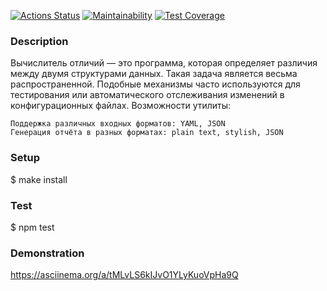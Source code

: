 [![Actions Status](https://github.com/nikos592/frontend-project-46/actions/workflows/hexlet-check.yml/badge.svg)](https://github.com/nikos592/frontend-project-46/actions)
[![Maintainability](https://api.codeclimate.com/v1/badges/a1c0994f88db2f21f1e4/maintainability)](https://codeclimate.com/github/nikos592/frontend-project-46/maintainability)
[![Test Coverage](https://api.codeclimate.com/v1/badges/a1c0994f88db2f21f1e4/test_coverage)](https://codeclimate.com/github/nikos592/frontend-project-46/test_coverage)

### Description
Вычислитель отличий — это программа, которая определяет различия между двумя структурами данных. Такая задача является весьма распространенной. Подобные механизмы часто используются для тестирования или автоматического отслеживания изменений в конфигурационных файлах.
Возможности утилиты:

    Поддержка различных входных форматов: YAML, JSON
    Генерация отчёта в разных форматах: plain text, stylish, JSON
    
### Setup
$ make install

### Test
$ npm test

### Demonstration
https://asciinema.org/a/tMLvLS6kIJvO1YLyKuoVpHa9Q
